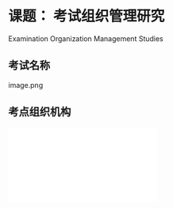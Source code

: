 # 课题： 考试组织管理研究

Examination Organization Management Studies

## 考试名称

image.png

## 考点组织机构

![考点组织机构](html/考点组织机构.html "考点组织机构")
